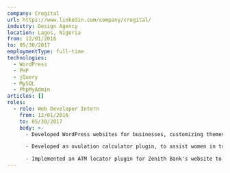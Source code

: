 ```yaml
---
company: Cregital
url: https://www.linkedin.com/company/cregital/
industry: Design Agency
location: Lagos, Nigeria
from: 12/01/2016
to: 05/30/2017
employmentType: full-time
technologies:
  - WordPress
  - PHP
  - jQuery
  - MySQL
  - PhpMyAdmin
articles: []
roles:
  - role: Web Developer Intern
    from: 12/01/2016
    to: 05/30/2017
    body: >-
      - Developed WordPress websites for businesses, customizing themes and plugins to meet client needs and ensuring optimal performance and user experience.

      - Developed an ovulation calculator plugin, to assist women in tracking their ovulation cycles on a Discourse forum.

      - Implemented an ATM locator plugin for Zenith Bank's website to help customers find the nearest ATMs easily.
---
```


